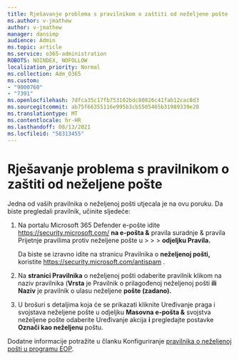 ```yaml
---
title: Rješavanje problema s pravilnikom o zaštiti od neželjene pošte
ms.author: v-jmathew
author: v-jmathew
manager: dansimp
audience: Admin
ms.topic: article
ms.service: o365-administration
ROBOTS: NOINDEX, NOFOLLOW
localization_priority: Normal
ms.collection: Adm_O365
ms.custom:
- "9000760"
- "7391"
ms.openlocfilehash: 7dfca35c17fb753102bdc80826c41fab12cac8d3
ms.sourcegitcommit: ab75f66355116e995b3cb5505465b31989339e28
ms.translationtype: MT
ms.contentlocale: hr-HR
ms.lasthandoff: 08/13/2021
ms.locfileid: "58313455"
---
```

# <a name="fix-anti-spam-policy"></a>Rješavanje problema s pravilnikom o zaštiti od neželjene pošte

Jedna od vaših pravilnika o neželjenoj pošti utjecala je na ovu poruku. Da biste pregledali pravilnik, učinite sljedeće:

1. Na portalu Microsoft 365 Defender e-pošte idite <https://security.microsoft.com/> **na e-pošta &** pravila suradnje & pravila Prijetnje pravilima protiv neželjene pošte u \>  \>  \>  **odjeljku Pravila.**

   Da biste se izravno idite na stranicu Pravilnika o **neželjenoj pošti,** koristite <https://security.microsoft.com/antispam> .

2. Na **stranici Pravilnika** o neželjenoj pošti odaberite pravilnik klikom na naziv pravilnika (**Vrsta** je Pravilnik o prilagođenoj neželjenoj pošti **ili** **Naziv** je pravilnik o ulasu neželjene **pošte (zadano).**

3. U brošuri s detaljima  koja će se prikazati kliknite Uređivanje praga i svojstava neželjene pošte u odjeljku **Masovna e-pošta &** svojstva neželjene pošte odaberite Uređivanje akcija **i** pregledajte postavke **Označi kao neželjenu** poštu.

Dodatne informacije potražite u članku Konfiguriranje [pravilnika o neželjenoj pošti u programu EOP](https://docs.microsoft.com/microsoft-365/security/office-365-security/configure-your-spam-filter-policies).
